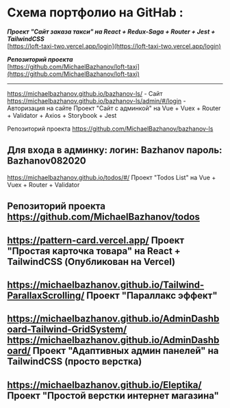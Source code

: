 # Схема портфолио на GitHab :

***Проект "Сайт заказа такси" на React + Redux-Saga + Router + Jest + TailwindCSS***  
[https://loft-taxi-two.vercel.app/login](https://loft-taxi-two.vercel.app/login)

***Репозиторий проекта***  
[https://github.com/MichaelBazhanov/loft-taxi](https://github.com/MichaelBazhanov/loft-taxi)
***

https://michaelbazhanov.github.io/bazhanov-ls/ - Сайт
https://michaelbazhanov.github.io/bazhanov-ls/admin/#/login - Авторизация на сайте
Проект "Сайт с админкой" на Vue + Vuex + Router + Validator + Axios + Storybook + Jest

Репозиторий проекта
https://github.com/MichaelBazhanov/bazhanov-ls

Для входа в админку:
логин: Bazhanov
пароль: Bazhanov082020
--------------------------------------------------------------------------------
https://michaelbazhanov.github.io/todos/#/
Проект "Todos List" на Vue + Vuex + Router + Validator

Репозиторий проекта
https://github.com/MichaelBazhanov/todos
--------------------------------------------------------------------------------
https://pattern-card.vercel.app/
Проект "Простая карточка товара" на React + TailwindCSS (Опубликован на Vercel)
--------------------------------------------------------------------------------
https://michaelbazhanov.github.io/Tailwind-ParallaxScrolling/
Проект "Параллакс эффект"
--------------------------------------------------------------------------------
https://michaelbazhanov.github.io/AdminDashboard-Tailwind-GridSystem/
https://michaelbazhanov.github.io/AdminDashboard/
Проект "Адаптивных админ панелей" на TailwindCSS (просто верстка)
--------------------------------------------------------------------------------
https://michaelbazhanov.github.io/Eleptika/
Проект "Простой верстки интернет магазина"
--------------------------------------------------------------------------------